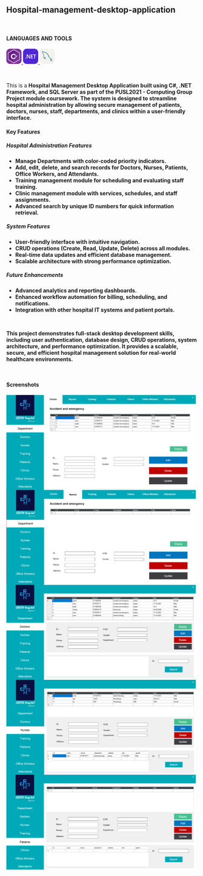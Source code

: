 <h2 align="left">Hospital-management-desktop-application</h2><br/>

<h4 align="left">LANGUAGES AND TOOLS</h4>
<p align="left"> 
<a href="https://learn.microsoft.com/en-us/dotnet/csharp/" target="_blank" rel="noreferrer"> <img src="Readme_img/Csharp.png" alt="csharp" width="40" height="40"/> </a>
<a href="https://dotnet.microsoft.com/" target="_blank" rel="noreferrer"> <img src="Readme_img/DotNet.png" alt=".net" width="40" height="40"/> </a>
<a href="https://www.microsoft.com/sql-server" target="_blank" rel="noreferrer"> <img src="Readme_img/MySQL-Light.svg" alt="sqlserver" width="40" height="40"/> </a>
</p><br/>

<p align="left">
This is a <b>Hospital Management Desktop Application built using C#, .NET Framework, and SQL Server as part of the PUSL2021 - Computing Group Project module coursework.  
The system is designed to streamline hospital administration by allowing secure management of patients, doctors, nurses, staff, departments, and clinics within a user-friendly interface.
</p>

<h4 align="left">Key Features </h4>


<h5 align="left">Hospital Administration Features</h5>
<ul align="left">
  <li>Manage Departments with color-coded priority indicators.</li>
  <li>Add, edit, delete, and search records for Doctors, Nurses, Patients, Office Workers, and Attendants.</li>
  <li>Training management module for scheduling and evaluating staff training.</li>
  <li>Clinic management module with services, schedules, and staff assignments.</li>
  <li>Advanced search by unique ID numbers for quick information retrieval.</li>
</ul>

<h5 align="left">System Features</h5>
<ul align="left">
  <li>User-friendly interface with intuitive navigation.</li>
  <li>CRUD operations (Create, Read, Update, Delete) across all modules.</li>
  <li>Real-time data updates and efficient database management.</li>
  <li>Scalable architecture with strong performance optimization.</li>
</ul>

<h5 align="left">Future Enhancements</h5>
<ul align="left">
  <li>Advanced analytics and reporting dashboards.</li>
  <li>Enhanced workflow automation for billing, scheduling, and notifications.</li>
  <li>Integration with other hospital IT systems and patient portals.</li>
</ul>

<br/>

<p align="left">
This project demonstrates full-stack desktop development skills, including user authentication, database design, CRUD operations, system architecture, and performance optimization.  
It provides a scalable, secure, and efficient hospital management solution for real-world healthcare environments.
</p><br/>

<h4 align="left">Screenshots</h4>

<img src="Readme_img/1.png" alt="login" width="500" height="250"  align="left"/><br/>
<img src="Readme_img/2.png" alt="home" width="500" height="250"  align="left"/><br/>
<img src="Readme_img/3.png" alt="doctors" width="500" height="250"  align="left"/><br/>
<img src="Readme_img/4.png" alt="nurses" width="500" height="250"  align="left"/><br/>
<img src="Readme_img/5.png" alt="patients" width="500" height="250"  align="left"/><br/>
